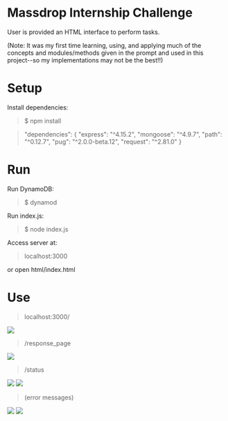 # Massdrop Internship Challenge

User is provided an HTML interface to perform tasks.

(Note: It was my first time learning, using, and applying much of the concepts and modules/methods given in the prompt and used in this project--so my implementations may not be the best!!)

# Setup

Install dependencies:

> $ npm install

> "dependencies": {
    "express": "^4.15.2",
    "mongoose": "^4.9.7",
    "path": "^0.12.7",
    "pug": "^2.0.0-beta.12",
    "request": "^2.81.0"
  }

# Run

Run DynamoDB:

> $ dynamod

Run index.js:

> $ node index.js

Access server at: 

> localhost:3000

or open html/index.html

# Use

> localhost:3000/

![](http://i.imgur.com/mUVdZen.png)

> /response_page

![](http://i.imgur.com/NQECphO.png)

> /status

![](http://i.imgur.com/SSXZ66b.png) ![](http://i.imgur.com/FReBKiA.png)

> (error messages)

![](http://i.imgur.com/0FAA3ey.png) ![](http://i.imgur.com/auOGglT.png)


